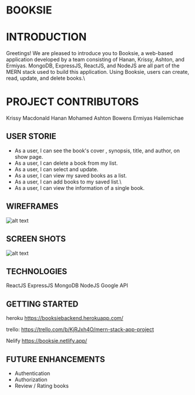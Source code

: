 # BOOKSIE

# INTRODUCTION
Greetings! We are pleased to introduce you to Booksie, a web-based application developed by a team consisting of Hanan, Krissy, Ashton, and Ermiyas. MongoDB, ExpressJS, ReactJS, and NodeJS are all part of the MERN stack used to build this application. Using Booksie, users can create, read, update, and delete books.\


# PROJECT CONTRIBUTORS

Krissy Macdonald
Hanan Mohamed
Ashton Bowens
Ermiyas Hailemichae

## USER STORIE
* As a user, I can see the book's cover , synopsis, title, and author, on show page.
* As a user, I can delete a book from my list.
* As a user, I can select and update.
* As a user, I can view my saved books as a list.
* As a user, I can add books to my saved list.\
* As a user, I can view the information of a single book.

## WIREFRAMES
 ![alt text]((https://i.imgur.com/YrbgxQY.png)) 
## SCREEN SHOTS
 ![alt text]((https://i.imgur.com/YrbgxQY.png)) 
 
## TECHNOLOGIES
ReactJS 
ExpressJS 
MongoDB 
NodeJS 
Google API 


## GETTING STARTED

heroku
https://booksiebackend.herokuapp.com/


trello:
https://trello.com/b/KjRJxh4O/mern-stack-app-project

Nelify
https://booksie.netlify.app/


## FUTURE ENHANCEMENTS
* Authentication
* Authorization
* Review / Rating books

